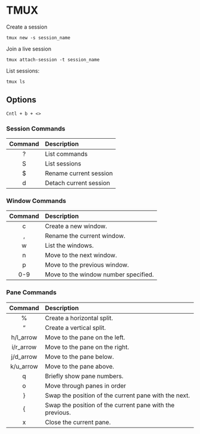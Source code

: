 # TMUX

Create a session 
```
tmux new -s session_name
```

Join a live session 
```
tmux attach-session -t session_name
```

List sessions: 
```
tmux ls
``` 

## Options
`Cntl + b + <>`

### Session Commands
| Command | Description            |
|:-------:|:-----------------------|
|    ?    | List commands          |
|    S    | List sessions          |
|    $    | Rename current session |
|    d    | Detach current session |

### Window Commands
| Command | Description                          |
|:-------:|:-------------------------------------|
|    c    | Create a new window.                 |
|    ,    | Rename the current window.           |
|    w    | List the windows.                    |
|    n    | Move to the next window.             |
|    p    | Move to the previous window.         |
|   0-9   | Move to the window number specified. |

### Pane Commands
|  Command  | Description                                              |
|:---------:|:---------------------------------------------------------|
|     %     | Create a horizontal split.                               |
|     “     | Create a vertical split.                                 |
| h/l_arrow | Move to the pane on the left.                            |
| i/r_arrow | Move to the pane on the right.                           |
| j/d_arrow | Move to the pane below.                                  |
| k/u_arrow | Move to the pane above.                                  |
|     q     | Briefly show pane numbers.                               |
|     o     | Move through panes in order                              |
|     }     | Swap the position of the current pane with the next.     |
|     {     | Swap the position of the current pane with the previous. |
|     x     | Close the current pane.                                  |